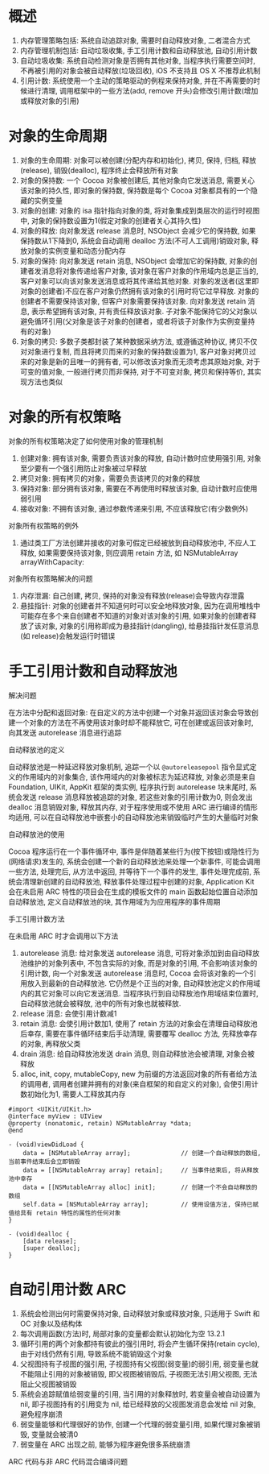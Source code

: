# 概述

1. 内存管理策略包括: 系统自动追踪对象, 需要时自动释放对象, 二者混合方式
2. 内存管理机制包括: 自动垃圾收集, 手工引用计数和自动释放池, 自动引用计数
3. 自动垃圾收集: 系统自动检测对象是否拥有其他对象, 当程序执行需要空间时, 不再被引用的对象会被自动释放(垃圾回收), iOS 不支持且 OS X 不推荐此机制
4. 引用计数: 系统使用一个主动的策略驱动的例程来保持对象, 并在不再需要的时候进行清理, 调用框架中的一些方法(add, remove 开头)会修改引用计数(增加或释放对象的引用)

# 对象的生命周期

1. 对象的生命周期: 对象可以被创建(分配内存和初始化), 拷贝, 保持, 归档, 释放(release), 销毁(dealloc), 程序终止会释放所有对象
2. 对象的保持数: 一个 Cocoa 对象被创建后, 其他对象向它发送消息, 需要关心该对象的持久性, 即对象的保持数, 保持数是每个 Cocoa 对象都具有的一个隐藏的实例变量
3. 对象的创建: 对象的 isa 指针指向对象的类, 将对象集成到类层次的运行时视图中, 对象的保持数设置为1(假定对象的创建者关心其持久性)
4. 对象的释放: 向对象发送 release 消息时, NSObject 会减少它的保持数, 如果保持数从1下降到0, 系统会自动调用 dealloc 方法(不可人工调用)销毁对象, 释放对象的实例变量和动态分配内存
5. 对象的保持: 向对象发送 retain 消息, NSObject 会增加它的保持数, 对象的创建者发消息将对象传递给客户对象, 该对象在客户对象的作用域内总是正当的, 客户对象可以向该对象发送消息或将其传递给其他对象. 对象的发送者(这里即对象的创建者)不应在客户对象仍然拥有该对象的引用时将它过早释放. 对象的创建者不需要保持该对象, 但客户对象需要保持该对象. 向对象发送 retain 消息, 表示希望拥有该对象, 并有责任释放该对象. 子对象不能保持它的父对象以避免循环引用(父对象是该子对象的创建者，或者将该子对象作为实例变量持有的对象)
6. 对象的拷贝: 多数子类都封装了某种数据采纳方法, 或遵循这种协议, 拷贝不仅对对象进行复制, 而且将拷贝而来的对象的保持数设置为1, 客户对象对拷贝过来的对象是新的且唯一的拥有者, 可以修改该对象而无须考虑其原始对象, 对于可变的值对象, 一般进行拷贝而非保持, 对于不可变对象, 拷贝和保持等价, 其实现方法也类似

# 对象的所有权策略

对象的所有权策略决定了如何使用对象的管理机制

1. 创建对象: 拥有该对象, 需要负责该对象的释放, 自动计数时应使用强引用, 对象至少要有一个强引用防止对象被过早释放
2. 拷贝对象: 拥有拷贝的对象，需要负责该拷贝的对象的释放
3. 保持对象: 部分拥有该对象, 需要在不再使用时释放该对象, 自动计数时应使用弱引用
4. 接收对象: 不拥有该对象, 通过参数传递来引用, 不应该释放它(有少数例外)

对象所有权策略的例外

1. 通过类工厂方法创建并接收的对象可假定已经被放到自动释放池中, 不应人工释放, 如果需要保持该对象, 则应调用 retain 方法, 如 NSMutableArray arrayWithCapacity:

对象所有权策略解决的问题

1. 内存泄漏: 自己创建, 拷贝, 保持的对象没有释放(release)会导致内存泄露
2. 悬挂指针: 对象的创建者并不知道何时可以安全地释放对象, 因为在调用堆栈中可能存在多个来自创建者不知道的对象对该对象的引用, 如果对象的创建者释放了该对象, 对象的引用称即成为悬挂指针(dangling), 给悬挂指针发任意消息(如 release)会触发运行时错误

# 手工引用计数和自动释放池

解决问题

在方法中分配和返回对象: 在自定义的方法中创建一个对象并返回该对象会导致创建一个对象的方法在不再使用该对象时却不能释放它, 可在创建或返回该对象时, 向其发送 autorelease 消息进行追踪

自动释放池的定义

自动释放池是一种延迟释放对象机制, 追踪一个以 `@autoreleasepool` 指令显式定义的作用域内的对象集合, 该作用域内的对象被标志为延迟释放, 对象必须是来自 Foundation, UIKit, AppKit 框架的类实例, 程序执行到 autorelease 块末尾时, 系统会发送 release 消息释放被追踪的对象, 若这些对象的引用计数为0, 则会发出 dealloc 消息销毁对象, 释放其内存, 对于程序使用或不使用 ARC 进行编译的情形均适用, 可以在自动释放池中嵌套小的自动释放池来销毁临时产生的大量临时对象

自动释放池的使用

Cocoa 程序运行在一个事件循环中, 事件是伴随着某些行为(按下按钮)或隐性行为(网络请求)发生的, 系统会创建一个新的自动释放池来处理一个新事件, 可能会调用一些方法, 处理完后, 从方法中返回, 并等待下一个事件的发生, 事件处理完成前, 系统会清理新创建的自动释放池, 释放事件处理过程中创建的对象, Application Kit 会在未启用 ARC 特性的项目会在生成的模板文件的 main 函数起始位置自动添加自动释放池, 定义自动释放池的块, 其作用域为为应用程序的事件周期

手工引用计数方法

在未启用 ARC 时才会调用以下方法

1. autorelease 消息: 给对象发送 autorelease 消息, 可将对象添加到由自动释放池维护的对象列表中, 不包含实际的对象, 而是对象的引用, 不会影响该对象的引用计数, 向一个对象发送 autorelease 消息时, Cocoa 会将该对象的一个引用放入到最新的自动释放池. 它仍然是个正当的对象, 自动释放池定义的作用域内的其它对象可以向它发送消息. 当程序执行到自动释放池作用域结束位置时, 自动释放池就会被释放, 池中的所有对象也就被释放.
2. release 消息: 会使引用计数减1
3. retain 消息: 会使引用计数加1, 使用了 retain 方法的对象会在清理自动释放池后幸存, 需要在事件循环结束后手动清理, 需要覆写 dealloc 方法, 先释放幸存的对象, 再释放父类
4. drain 消息: 给自动释放池发送 drain 消息, 则自动释放池会被清理, 对象会被释放
5. alloc, init, copy, mutableCopy, new 为前缀的方法返回对象的所有者给方法的调用者, 调用者创建并拥有的对象(来自框架的和自定义的对象), 会使引用计数初始化为1, 需要人工释放其内存

```
#import <UIKit/UIKit.h>
@interface myView : UIView
@property (nonatomic, retain) NSMutableArray *data;
@end

- (void)viewDidLoad {
	data = [NSMutableArray array];				// 创建一个自动释放的数组, 当前事件结束后会立即销毁
	data = [[NSMutableArray array] retain];		// 当事件结束后, 将从释放池中幸存
	data = [[NSMutableArray alloc] init];		// 创建一个不会自动释放的数组
	self.data = [NSMutableArray array];			// 使用设值方法, 保持已赋值给具有 retain 特性的属性的任何对象
}

- (void)dealloc {
	[data release];
	[super dealloc];
}
```

# 自动引用计数 ARC

1. 系统会检测出何时需要保持对象, 自动释放对象或释放对象, 只适用于 Swift 和 OC 对象以及结构体
2. 每次调用函数(方法)时, 局部对象的变量都会默认初始化为空 13.2.1
1. 循环引用的两个对象都持有彼此的强引用时, 将会产生循环保持(retain cycle), 由于对线仍然有引用, 导致系统不能销毁这个对象
2. 父视图持有子视图的强引用, 子视图持有父视图(弱变量)的弱引用, 弱变量也就不能阻止引用的对象被销毁, 即父视图被销毁后, 子视图无法引用父视图, 无法阻止父视图被销毁
3. 系统会追踪赋值给弱变量的引用, 当引用的对象释放时, 若变量会被自动设置为 nil, 即子视图持有的引用变为 nil, 给已经释放的父视图发消息会发给 nil 对象, 避免程序崩溃
4. 弱变量能够和代理很好的协作, 创建一个代理的弱变量引用, 如果代理对象被销毁, 变量就会被清0
5. 弱变量在 ARC 出现之前, 能够为程序避免很多系统崩溃

ARC 代码与非 ARC 代码混合编译问题
